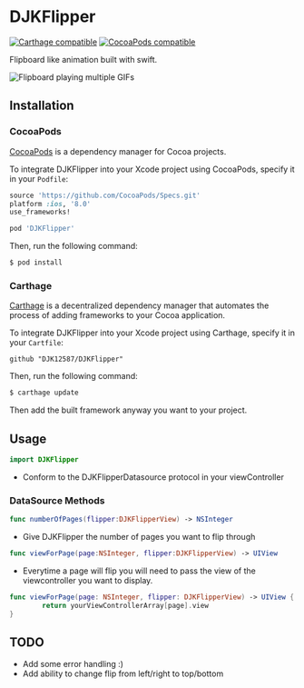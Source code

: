 DJKFlipper
===============

[![Carthage compatible](https://img.shields.io/badge/Carthage-compatible-4BC51D.svg?style=flat)](https://github.com/Carthage/Carthage) [![CocoaPods compatible](https://img.shields.io/cocoapods/v/DJKFlipper.svg)](https://cocoapods.org/pods/DJKFlipper)

Flipboard like animation built with swift. 

![Flipboard playing multiple GIFs](https://raw.githubusercontent.com/djk12587/DJKSwiftFlipper/master/example.gif)

## Installation
### CocoaPods

[CocoaPods](http://cocoapods.org) is a dependency manager for Cocoa projects.

To integrate DJKFlipper into your Xcode project using CocoaPods, specify it in your `Podfile`:

```ruby
source 'https://github.com/CocoaPods/Specs.git'
platform :ios, '8.0'
use_frameworks!

pod 'DJKFlipper'
```

Then, run the following command:

```bash
$ pod install
```

### Carthage

[Carthage](https://github.com/Carthage/Carthage) is a decentralized dependency manager that automates the process of adding frameworks to your Cocoa application.

To integrate DJKFlipper into your Xcode project using Carthage, specify it in your `Cartfile`:

```ogdl
github "DJK12587/DJKFlipper"
```
Then, run the following command:

```bash
$ carthage update
```
Then add the built framework anyway you want to your project.

## Usage
```swift
import DJKFlipper
```
 - Conform to the DJKFlipperDatasource protocol in your viewController

### DataSource Methods
```swift
func numberOfPages(flipper:DJKFlipperView) -> NSInteger
```
 - Give DJKFlipper the number of pages you want to flip through
```swift
func viewForPage(page:NSInteger, flipper:DJKFlipperView) -> UIView
```
 - Everytime a page will flip you will need to pass the view of the viewcontroller you want to display.
```swift
func viewForPage(page: NSInteger, flipper: DJKFlipperView) -> UIView {
        return yourViewControllerArray[page].view
}
```
## TODO
- Add some error handling :)
- Add ability to change flip from left/right to top/bottom
